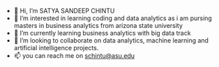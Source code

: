 - 👋 Hi, I’m SATYA SANDEEP CHINTU
- 👀 I’m interested in learning coding and data analytics as i am pursing masters in business analytics from arizona state university
- 🌱 I’m currently learning business analytics with big data track
- 💞️ I’m looking to collaborate on data analytics, machine learning and artificial intelligence projects.
- 📫 you can reach me on schintu@asu.edu

<!---
csandeep45/csandeep45 is a ✨ special ✨ repository because its `README.md` (this file) appears on your GitHub profile.
You can click the Preview link to take a look at your changes.
--->

